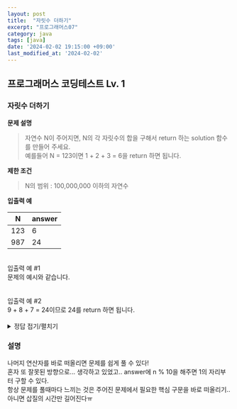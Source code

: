 ```yaml
---
layout: post
title:  "자릿수 더하기"
excerpt: "프로그래머스07"
category: java
tags: [java]
date: '2024-02-02 19:15:00 +09:00'
last_modified_at: '2024-02-02'
---
```


## 프로그래머스 코딩테스트 Lv. 1

### 자릿수 더하기


**문제 설명**
> 자연수 N이 주어지면, N의 각 자릿수의 합을 구해서 return 하는 solution 함수를 만들어 주세요.<br>
예를들어 N = 123이면 1 + 2 + 3 = 6을 return 하면 됩니다.<br>

**제한 조건**
> N의 범위 : 100,000,000 이하의 자연수<br>


**입출력 예**

| N   | answer |
| --- | ------ |
| 123 | 6      |
| 987 | 24     |


<br>
입출력 예 #1<br>
문제의 예시와 같습니다.<br>
<br><br>
입출력 예 #2<br>
9 + 8 + 7 = 24이므로 24를 return 하면 됩니다.<br><br>



<details>
<summary>정답 접기/펼치기</summary>
<div markdown="1">

```java

import java.util.*;

public class Solution {
    public int solution(int n) {
        int answer = 0;
        
        while(n > 0) {
            answer += n % 10;
            n /= 10;
        }
        return answer;
    }
}

```

</div>
</details>



### 설명

나머지 연산자를 바로 떠올리면 문제를 쉽게 풀 수 있다! <br>
혼자 또 잘못된 방향으로... 생각하고 있었고.. answer에 n % 10을 해주면 1의 자리부터 구할 수 있다. <br>
항상 문제를 풀때마다 느끼는 것은 주어진 문제에서 필요한 핵심 구문을 바로 떠올리기..아니면 삽질의 시간만 길어진다ㅠ